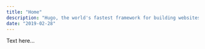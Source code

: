 ```yaml
---
title: "Home"
description: "Hugo, the world's fastest framework for building websites"
date: "2019-02-28"
---
```


Text here...
